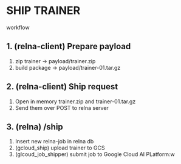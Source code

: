 # SHIP TRAINER

workflow

## 1. (relna-client) Prepare payload

1. zip trainer -> payload/trainer.zip
2. build package -> payload/trainer-01.tar.gz

## 2. (relna-client) Ship request

1. Open in memory trainer.zip and trainer-01.tar.gz
2. Send them over POST to relna server

## 3. (relna) /ship

1. Insert new relna-job in relna db
2. (gcloud_ship) upload trainer to GCS
3. (glcoud_job_shipper) submit job to Google Cloud AI PLatform:w
